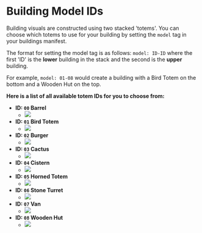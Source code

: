 # Building Model IDs

Building visuals are constructed using two stacked 'totems'.
You can choose which totems to use for your building by setting the `model` tag in your buildings manifest.

The format for setting the model tag is as follows: `model: ID-ID` where the first 'ID' is the **lower** building in the stack and the second is the **upper** building.

For example, `model: 01-08` would create a building with a Bird Totem on the bottom and a Wooden Hut on the top.

**Here is a list of all available totem IDs for you to choose from:**
- **ID: `00` Barrel** 
    - ![](/images/building-totems/Block_Barrel.png)
- **ID: `01` Bird Totem** 
    - ![](/images/building-totems/Block_BirdTotem.png)
- **ID: `02` Burger** 
    - ![](/images/building-totems/Block_Burger.png)
- **ID: `03` Cactus** 
    - ![](/images/building-totems/Block_Cactus.png)
- **ID: `04` Cistern** 
    - ![](/images/building-totems/Block_Cistern.png)
- **ID: `05` Horned Totem** 
    - ![](/images/building-totems/Block_HornedTotem.png)
- **ID: `06` Stone Turret** 
    - ![](/images/building-totems/Block_StoneTurret.png)
- **ID: `07` Van** 
    - ![](/images/building-totems/Block_Van.png)
- **ID: `08` Wooden Hut** 
    - ![](/images/building-totems/Block_WoodenHut.png)
